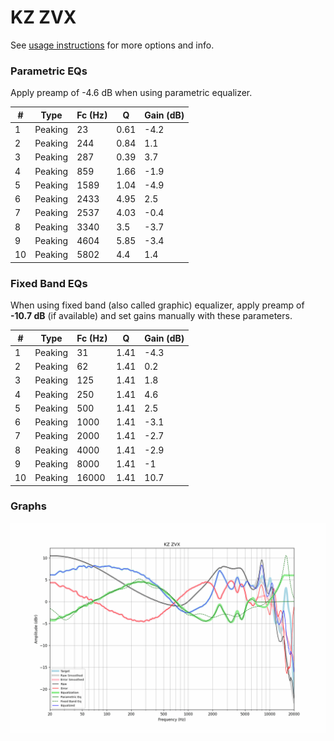 # KZ ZVX
See [usage instructions](https://github.com/jaakkopasanen/AutoEq#usage) for more options and info.

### Parametric EQs
Apply preamp of -4.6 dB when using parametric equalizer.

|   # | Type    |   Fc (Hz) |    Q |   Gain (dB) |
|-----|---------|-----------|------|-------------|
|   1 | Peaking |        23 | 0.61 |        -4.2 |
|   2 | Peaking |       244 | 0.84 |         1.1 |
|   3 | Peaking |       287 | 0.39 |         3.7 |
|   4 | Peaking |       859 | 1.66 |        -1.9 |
|   5 | Peaking |      1589 | 1.04 |        -4.9 |
|   6 | Peaking |      2433 | 4.95 |         2.5 |
|   7 | Peaking |      2537 | 4.03 |        -0.4 |
|   8 | Peaking |      3340 | 3.5  |        -3.7 |
|   9 | Peaking |      4604 | 5.85 |        -3.4 |
|  10 | Peaking |      5802 | 4.4  |         1.4 |

### Fixed Band EQs
When using fixed band (also called graphic) equalizer, apply preamp of **-10.7 dB** (if available) and set gains manually with these parameters.

|   # | Type    |   Fc (Hz) |    Q |   Gain (dB) |
|-----|---------|-----------|------|-------------|
|   1 | Peaking |        31 | 1.41 |        -4.3 |
|   2 | Peaking |        62 | 1.41 |         0.2 |
|   3 | Peaking |       125 | 1.41 |         1.8 |
|   4 | Peaking |       250 | 1.41 |         4.6 |
|   5 | Peaking |       500 | 1.41 |         2.5 |
|   6 | Peaking |      1000 | 1.41 |        -3.1 |
|   7 | Peaking |      2000 | 1.41 |        -2.7 |
|   8 | Peaking |      4000 | 1.41 |        -2.9 |
|   9 | Peaking |      8000 | 1.41 |        -1   |
|  10 | Peaking |     16000 | 1.41 |        10.7 |

### Graphs
![](./KZ%20ZVX.png)
